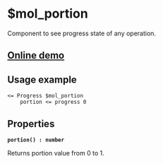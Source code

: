 # $mol_portion

Component to see progress state of any operation.

## [Online demo](https://mol.hyoo.ru/#!section=demos/readme/demo=mol_portion_demo)

## Usage example
```
<= Progress $mol_portion
	portion <= progress 0
```

## Properties

**`portion() : number`**
 
Returns portion value from 0 to 1.
